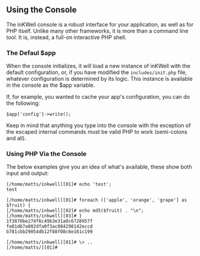 ## Using the Console

The inKWell console is a robust interface for your application, as well as for PHP itself.  Unlike
many other frameworks, it is more than a command line tool.  It is, instead, a full-on interactive
PHP shell.

### The Defaul $app

When the console initializes, it will load a new instance of inKWell with the default configuration,
or, if you have modified the `includes/init.php` file, whatever configuration is determined by its
logic.  This instance is available in the console as the $app variable.

If, for example, you wanted to cache your app's configuration, you can do the following:

```
$app['config']->write();
```

Keep in mind that anything you type into the console with the exception of the escaped internal
commands must be valid PHP to work (semi-colons and all).

### Using PHP Via the Console

The below examples give you an idea of what's available, these show both input and output:

```
[/home/matts/inkwell][01]# echo 'test';
test
```

```
[/home/matts/inkwell][01]# foreach (['apple', 'orange', 'grape'] as $fruit) {
[/home/matts/inkwell][02]# echo md5($fruit) . "\n";
[/home/matts/inkwell][03]# }
1f3870be274f6c49b3e31a0c6728957f
fe01d67a002dfa0f3ac084298142eccd
b781cbb29054db12f88f08c6e161c199
```

```
[/home/matts/inkwell][01]# \> ..
[/home/matts/][01]#
```